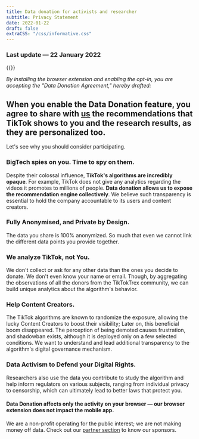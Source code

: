```yaml
---
title: Data donation for activists and researcher
subtitle: Privacy Statement
date: 2022-01-22
draft: false
extraCSS: "/css/informative.css"
---
```

<div class="row justify-content-md-center">
    <div class="col-md-8">

### Last update — 22 January 2022

{{<tk-extension version="2.7.1">}}

_By installing the browser extension and enabling the opt-in, you are accepting the "Data Donation Agreement," hereby drafted:_

## When you enable the Data Donation feature, you agree to share with [us](https://tracking.exposed/about) the recommendations that TikTok shows to you and the research results, as they are personalized too.

Let's see why you should consider participating.

### BigTech spies on you. Time to spy on them.

Despite their colossal influence, **TikTok's algorithms are incredibly opaque**. For example, TikTok does not give any analytics regarding the videos it promotes to millions of people. **Data donation allows us to expose the recommendation engine collectively**. We believe such transparency is essential to hold the company accountable to its users and content creators.

### Fully Anonymised, and Private by Design.

The data you share is 100% anonymized. So much that even we cannot link the different data points you provide together. 

### We analyze TikTok, not You.

We don't collect or ask for any other data than the ones you decide to donate. We don't even know your name or email. Though, by aggregating the observations of all the donors from the TikTokTrex community, we can build unique analytics about the algorithm's behavior.

### Help Content Creators.

The TikTok algorithms are known to randomize the exposure, allowing the lucky Content Creators to boost their visibility; Later on, this beneficial boom disappeared. The perception of being demoted causes frustration, and shadowban exists, although it is deployed only on a few selected conditions. We want to understand and lead additional transparency to the algorithm's digital governance mechanism.

### Data Activism to Defend your Digital Rights.

Researchers also use the data you contribute to study the algorithm and help inform regulators on various subjects, ranging from individual privacy to censorship, which can ultimately lead to better laws that protect you.


#### Data Donation affects only the activity on your browser — our browser extension does not impact the mobile app.

We are a non-profit operating for the public interest; we are not making money off data. Check out our [partner section](https://tracking.exposed/about) to know our sponsors.

</div>
</div>
